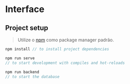 # Interface

## Project setup

> Utilize o [npm](https://www.npmjs.com/) como package manager padrão.

```js
npm install // to install project dependencies
```

```js
npm run serve
// to start development with compiles and hot-reloads
```

```js
npm run backend
// to start the database
```